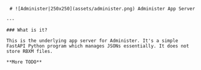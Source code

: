 <div align = "center">

    # ![Administer|250x250](assets/administer.png) Administer App Server

</div>

    ---

    ### What is it?

    This is the underlying app server for Administer. It's a simple FastAPI Python program which manages JSONs essentially. It does not store RBXM files. 

    **More TODO**

